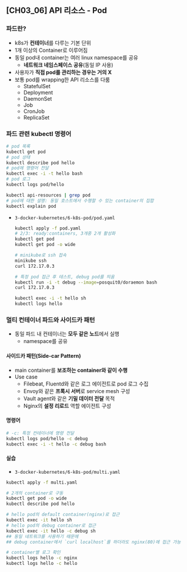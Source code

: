 ## [CH03_06] API 리소스 - Pod

### 파드란?
- k8s가 **컨테이너**를 다루는 기본 단위
- 1개 이상의 Container로 이루어짐
- 동일 pod내 container는 여러 linux namespace를 공유
  - **네트워크 네임스페이스 공유**(동일 IP 사용)
- 사용자가 **직접 pod를 관리하는 경우는 거의 X**
- 보통 pod를 wrapping한 API 리소스를 다룸
  - StatefulSet
  - Deployment
  - DaemonSet
  - Job
  - CronJob
  - ReplicaSet

### 파드 관련 kubectl 명령어
```bash
# pod 목록
kubectl get pod
# pod 상태
kubectl describe pod hello
# pod에 명령어 전달
kubectl exec -i -t hello bash
# pod 로그
kubectl logs pod/hello

kubectl api-resources | grep pod
# pod에 대한 설명: 동일 호스트에서 수행할 수 있는 container의 집합
kubectl explain pod
```
- `3-docker-kubernetes/6-k8s-pod/pod.yaml`
  ```bash
  kubectl apply -f pod.yaml
  # 2/3: ready:containers, 3개중 2개 활성화
  kubectl get pod
  kubectl get pod -o wide

  # minikube로 ssh 접속
  minikube ssh
  curl 172.17.0.3

  # 특정 pod 접근 후 테스트, debug pod를 띄움
  kubectl run -i -t debug --image=posquit0/doraemon bash
  curl 172.17.0.3

  kubectl exec -i -t hello sh
  kubectl logs hello
  ```

### 멀티 컨테이너 파드와 사이드카 패턴
- 동일 파드 내 컨테이너는 **모두 같은 노드**에서 실행
  - namespace를 공유

#### 사이드카 패턴(Side-car Pattern)
- main container를 **보조하는 container와 같이 수행**
- Use case
  - Filebeat, Fluentd와 같은 로그 에이전트로 pod 로그 수집
  - Envoy와 같은 **프록시 서버**로 service mesh 구성
  - Vault agent와 같은 **기밀 데이터 전달** 목적
  - Nginx의 **설정 리로드** 역할 에이전트 구성

#### 명령어
```bash
# -c: 특정 컨테이너에 명령 전달
kubectl logs pod/hello -c debug
kubectl exec -i -t hello -c debug bash
```

#### 실습
- `3-docker-kubernetes/6-k8s-pod/multi.yaml`
```bash
kubectl apply -f multi.yaml

# 2개의 container로 구동
kubectl get pod -o wide
kubectl describe pod hello

# hello pod의 default container(nginx)로 접근
kubectl exec -it hello sh
# hello pod의 debug container로 접근
kubectl exec -it hello -c debug sh
## 동일 네트워크를 사용하기 때문에
## debug container에서 `curl localhost`를 하더라도 nginx(80)에 접근 가능

# container별 로그 확인
kubectl logs hello -c nginx
kubectl logs hello -c hello
```